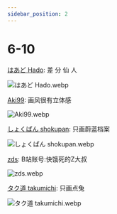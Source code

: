 ```yaml
---
sidebar_position: 2
---
```


# 6-10

[はあど Hado](https://www.pixiv.net/users/18934609/illustrations): 差 分 仙 人

![はあど Hado.webp](https://p.inari.site/usr/1818/689f51b04ff9c.webp)

[Aki99](https://www.pixiv.net/users/24992801/illustrations): 画风很有立体感

![Aki99.webp](https://p.inari.site/usr/1818/68a05ed9e41e9.webp)

[しょくぱん shokupan](https://www.pixiv.net/users/1168970/illustrations): 只画蔚蓝档案

![しょくぱん shokupan.webp](https://p.inari.site/usr/1818/68a04e6a56159.webp)

[zds](https://www.pixiv.net/users/14094820/illustrations): B站账号:快饿死的Z大叔

![zds.webp](https://p.inari.site/usr/1818/68a04e69b8df9.webp)

[タク道 takumichi](https://www.pixiv.net/users/7774279/illustrations): 只画点兔

![タク道 takumichi.webp](https://p.inari.site/usr/1818/68a04e6b84e5b.webp)

